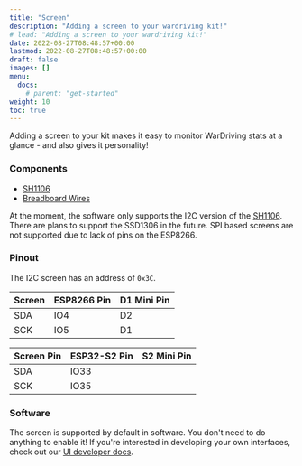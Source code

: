 ```yaml
---
title: "Screen"
description: "Adding a screen to your wardriving kit!"
# lead: "Adding a screen to your wardriving kit!"
date: 2022-08-27T08:48:57+00:00
lastmod: 2022-08-27T08:48:57+00:00
draft: false
images: []
menu:
  docs:
    # parent: "get-started"
weight: 10
toc: true
---
```

Adding a screen to your kit makes it easy to monitor WarDriving stats at a glance - and also gives it personality!

### Components
- [SH1106]()
- [Breadboard Wires]()  

At the moment, the software only supports the I2C version of the [SH1106]().  There are plans to support the SSD1306 in the future.  SPI based screens are not supported due to lack of pins on the ESP8266. 

### Pinout
The I2C screen has an address of `0x3C`.  

|Screen|ESP8266 Pin|D1 Mini Pin|
|----|----|----|
|SDA|IO4|D2|
|SCK|IO5|D1|

|Screen Pin|ESP32-S2 Pin|S2 Mini Pin|
|----|----|----|
|SDA|IO33||
|SCK|IO35||



### Software
The screen is supported by default in software.  You don't need to do anything to enable it!  If you're interested in developing your own interfaces, check out our [UI developer docs]().

